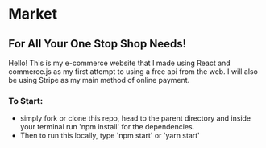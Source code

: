 # Market
## For All Your One Stop Shop Needs!

Hello! This is my e-commerce website that I made using React and commerce.js as my first attempt to using a free api from the web. I will also be using Stripe as my main method of online payment.

### To Start:
  - simply fork or clone this repo, head to the parent directory and inside your terminal run 'npm install' for the dependencies.
  - Then to run this locally, type 'npm start' or 'yarn start'
